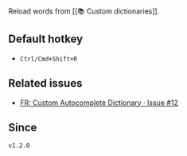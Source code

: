 Reload words from [[📚 Custom dictionaries]].

## Default hotkey

- `Ctrl/Cmd+Shift+R`

## Related issues

- [FR: Custom Autocomplete Dictionary · Issue \#12](https://github.com/tadashi-aikawa/obsidian-various-complements-plugin/issues/12)

## Since

`v1.2.0`
